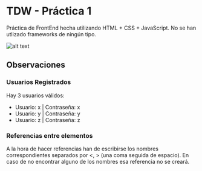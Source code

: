 # TDW - Práctica 1

Práctica de FrontEnd hecha utilizando HTML + CSS + JavaScript.
No se han utlizado frameworks de ningún tipo.

![alt text](https://i.imgur.com/FgzJIXA.png)

## Observaciones

### Usuarios Registrados
Hay 3 usuarios válidos: 
 - Usuario: x | Contraseña: x
 - Usuario: y | Contraseña: y
 - Usuario: z | Contraseña: z

### Referencias entre elementos 
A la hora de hacer referencias han de escribirse los nombres correspondientes separados por <, > (una coma seguida de espacio). En caso de no encontrar alguno de los nombres esa referencia no se creará.